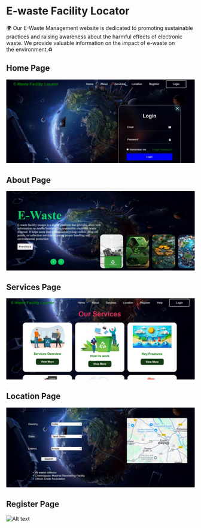 <h1>E-waste Facility Locator</h1>🌍
Our E-Waste Management website is dedicated to promoting sustainable practices and raising awareness about the harmful effects of electronic waste. We provide valuable information on the impact of e-waste on the environment.♻

<h2><b>Home Page</b></h2>

![Alt text](https://github.com/nusrathbanu-hub/E-Waste-Facility-Locator/blob/0d6472fe5746c7e73c50e4a4315ec154eecab4c9/image1.jpg)

<h2><b>About Page</b></h2>

![Alt text](https://github.com/nusrathbanu-hub/E-Waste-Facility-Locator/blob/724592d16dc49569984ee33e25a3efcf1ad5394c/image2.jpg)

<h2><b></b>Services Page</b></h2>

![Alt text](https://github.com/nusrathbanu-hub/E-Waste-Facility-Locator/blob/8f0811ea8e66c53d8124a2dc3b9d420fa9d0dbee/image3.jpg)

<h2><b>Location Page</b></h2>

![Alt text](https://github.com/nusrathbanu-hub/E-Waste-Facility-Locator/blob/63406acaf6610ee173e4b88f2a1008ccce1b2d1b/image4.jpg)

<h2><b>Register Page</b></h2>

![Alt text]()
